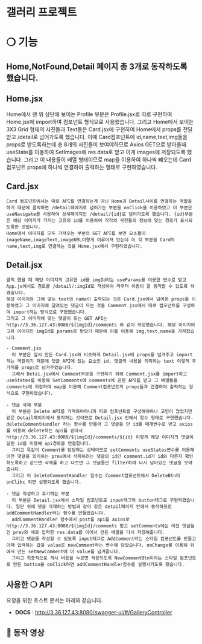 # 갤러리 프로젝트

# ❍ 기능

## Home,NotFound,Detail 페이지 총 3개로 동작하도록 했습니다.

## Home.jsx

Home에서 맨 위 상단에 보이는 Profile 부분은 Profile.jsx로 따로 구현하여 Home.jsx에 import하여 컴포넌트 형식으로 사용했습니다.
그리고 Home에서 보이는 3X3 Grid 형태의 사진들과 Text들은 Card.jsx에 구현하여 Home에서 props를 전달받고 /detail로 넘어가도록 했습니다.
이때 Card컴포넌트에 id,name,text,img들을 props로 받도록하는데 총 8개의 사진들이 보여야하므로 Axios GET으로 받아올때 useState를 이용하여 SetImages에 res.data로 받고 이게 images에 저장되도록 했습니다. 그리고 이 내용들이 배열 형태이므로 map을 이용하여 하나씩 뺴오는데 Card 컴포넌트 props에 하나씩 연결하여 출력하는 형태로 구현하였습니다.

## Card.jsx

    Card 컴포넌트에서는 따로 API를 연결하는게 아닌 Home과 Detail사이를 연결하는 역할을 하기 때문에 클릭하면 /detail페에지로 넘어가는 부분을 onClick을 이용하였고 이 부분은 useNavigate를 사용하여 상세페이지인 /detail/{id}로 넘어가도록 했습니다. {id}부분은 해당 이미지가 가지는 고유의 id를 이용하여 각각의 사진들의 정보에 맞는 경로가 표시되도록한 것입니다.
    Home에서 이미지를 모두 가져오는 부분의 GET API를 보면 요소들이 imageName,imageText,imageURL이렇게 이루어져 있는데 이 각 부분을 Card의 name,text,img로 연결하는 것을 Home.jsx에서 구현하였습니다.

## Detail.jsx

    클릭 했을 때 해당 이미지의 고유한 id를 imgId라는 useParams를 이용한 변수로 받고 App.js에서도 경로를 /detail/:imgId로 작성하여 라우터 이동이 잘 동작할 수 있도록 하였습니다.
    해당 이미지와 그에 맞는 text와 name이 출력되는 것은 Card.jsx에서 넘어온 props를 이용하였고 그 이미지에 달려있는 댓글이 뜨는 것을 Comment.jsx에서 따로 컴포넌트를 구성하여 import하는 방식으로 구현했습니다.
    그리고 그 이미지에 맞는 댓글이 뜨는 GET API는 http://3.36.127.43:8080/${imgId}/comments 와 같이 작성했습니다. 해당 이미지의 고유 아이디인 imgId를 params로 받았기 때문에 이를 이용해 img,text,name을 가져왔습니다.

    - Comment.jsx
      이 부분은 앞서 만든 Card.jsx와 비슷하게 Detail.jsx에 props를 넘겨주고 import하는 역할이기 때문에 댓글 API에 있는 요소인 id, 댓글의 내용을 의미하는 text 이렇게 두가지를 props로 넘겨주었습니다.
      그래서 Detai.jsx에서 Comment부분을 구현하기 위해 Comment.jsx를 import하고 useStates를 이용해 SetComments에 comments에 관한 API를 받고 그 배열들을 comments에 저장하여 map을 이용해 Comment컴포넌트의 props들과 연결하여 출력하는 형식으로 구현하였습니다.

    - 댓글 삭제 부분
      이 부분은 Delete API를 가져와야하니까 따로 컴포넌트를 구성해야하나 고민이 많았지만 같은 Detail페이지에서 동작하는 것이므로 Detail.jsx 안에서 함수 형태로 구현했습니다. deleteCommentHandler 라는 함수를 만들어 그 댓글을 단 id를 매개변수로 받고 axios를 이용해 delete하는 api를 받아서 http://3.36.127.43:8080/${imgId}/comments/${id} 이렇게 해당 이미지의 댓글이 달린 id를 이용해 api경로를 연결합니다.
      그리고 똑같이 Comment를 담당하는 상태이므로 setComments useStates변수를 이용해 이전 댓글을 의미하는 prev에서 삭제하려는 댓글의 id인 comment.id가 id와 다른지 확인하도록하고 같으면 삭제를 하고 다르면 그 댓글들만 filter하여 다시 남아있는 댓글을 보여줍니다.
      그리고 이 deleteCommentHandler 함수는 Comment컴포넌트에서 DeleteBtn이 onClikc 되면 실행되도록 했습니다.

    - 댓글 작성하고 추가하는 부분
      이 부분은 Detail.jsx에서 스타일 컴포넌트로 input태그와 button태그로 구현하였습니다. 일단 위에 댓글 삭제하는 방법과 같이 같은 detail페이지 안에서 동작하므로 addCommentHandler라는 함수를 만들었습니다.
      addCommentHandler 함수에서 post를 api를 axios로 http://3.36.127.43:8080/${imgId}/comments 받고 setComments에는 이전 댓글들인 prev와 새로 입력한 res.data를 이어서 만든 배열을 다시 저장해줍니다.
      그리고 댓글을 작성할 수 있도록 input태그로 AddComment라는 스타일 컴포넌트를 만들고 이때 입력하는 값을 value로 newComment라는 변수에 담았습니다. onChange를 이용해 위에서 만든 setNewComment에 이 value를 넘겨줍니다.
      그리고 최종적으로 게시 버튼을 누르면 적용되도록 NewCommentBtn이라는 스타일 컴포넌트로 만든 button을 onClick하면 addCommentHandler함수를 실행시키도록 했습니다.

## 사용한 ❍ API

요청을 위한 호스트 문서는 아래와 같습니다.

- **DOCS** : http://3.36.127.43:8080/swagger-ui/#/GalleryController

## 🚗 동작 영상
